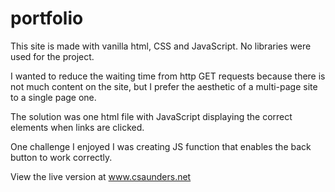 # portfolio

This site is made with vanilla html, CSS and JavaScript. No libraries were used for the project.

I wanted to reduce the waiting time from http GET requests because there is not much content on the site, but I prefer the aesthetic of a multi-page site to a single page one.

The solution was one html file with JavaScript displaying the correct elements when links are clicked.

One challenge I enjoyed I was creating JS function that enables the back button to work correctly. 

View the live version at www.csaunders.net
